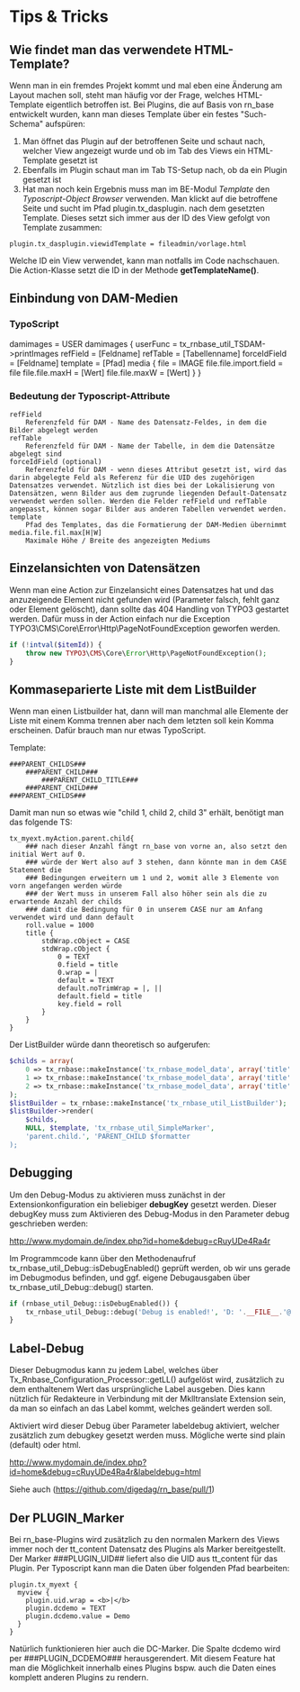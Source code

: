 Tips & Tricks
=============
Wie findet man das verwendete HTML-Template?
--------------------------------------------
Wenn man in ein fremdes Projekt kommt und mal eben eine Änderung am Layout machen soll, steht man häufig vor der Frage, welches HTML-Template eigentlich betroffen ist. Bei Plugins, die auf Basis von rn_base entwickelt wurden, kann man dieses Template über ein festes "Such-Schema" aufspüren:

1. Man öffnet das Plugin auf der betroffenen Seite und schaut nach, welcher View angezeigt wurde und ob im Tab des Views ein HTML-Template gesetzt ist
2. Ebenfalls im Plugin schaut man im Tab TS-Setup nach, ob da ein Plugin gesetzt ist
3. Hat man noch kein Ergebnis muss man im BE-Modul *Template* den *Typoscript-Object Browser* verwenden. Man klickt auf die betroffene Seite und sucht im Pfad plugin.tx_dasplugin. nach dem gesetzten Template. Dieses setzt sich immer aus der ID des View gefolgt von Template zusammen:
```
plugin.tx_dasplugin.viewidTemplate = fileadmin/vorlage.html
```
Welche ID ein View verwendet, kann man notfalls im Code nachschauen. Die Action-Klasse setzt die ID in der Methode **getTemplateName()**.

Einbindung von DAM-Medien
-------------------------
### TypoScript


damimages = USER
damimages  {
  userFunc = tx_rnbase_util_TSDAM->printImages
  refField = [Feldname]
  refTable = [Tabellenname]
  forceIdField = [Feldname]
  template = [Pfad]
  media {
    file = IMAGE
    file.file.import.field = file
    file.file.maxH = [Wert]
    file.file.maxW = [Wert]
  }
}


### Bedeutung der Typoscript-Attribute
```
refField
    Referenzfeld für DAM - Name des Datensatz-Feldes, in dem die Bilder abgelegt werden
refTable
    Referenzfeld für DAM - Name der Tabelle, in dem die Datensätze abgelegt sind
forceIdField (optional)
    Referenzfeld für DAM - wenn dieses Attribut gesetzt ist, wird das darin abgelegte Feld als Referenz für die UID des zugehörigen Datensatzes verwendet. Nützlich ist dies bei der Lokalisierung von Datensätzen, wenn Bilder aus dem zugrunde liegenden Default-Datensatz verwendet werden sollen. Werden die Felder refField und refTable angepasst, können sogar Bilder aus anderen Tabellen verwendet werden.
template
    Pfad des Templates, das die Formatierung der DAM-Medien übernimmt
media.file.fil.max[H|W]
    Maximale Höhe / Breite des angezeigten Mediums
```

Einzelansichten von Datensätzen
-------------------------------
Wenn man eine Action zur Einzelansicht eines Datensatzes hat und das anzuzeigende Element nicht gefunden wird (Parameter falsch, fehlt ganz oder Element gelöscht), dann sollte das 404 Handling von TYPO3 gestartet werden. Dafür muss in der Action einfach nur die Exception TYPO3\CMS\Core\Error\Http\PageNotFoundException geworfen werden.
```php
if (!intval($itemId)) {
	throw new TYPO3\CMS\Core\Error\Http\PageNotFoundException();
}
```
Kommaseparierte Liste mit dem ListBuilder
-----------------------------------------

Wenn man einen Listbuilder hat, dann will man manchmal alle Elemente der Liste mit einem Komma trennen aber nach dem letzten soll kein Komma erscheinen. Dafür brauch man nur etwas TypoScript.

Template:
```
###PARENT_CHILDS###
	###PARENT_CHILD###
		###PARENT_CHILD_TITLE###
	###PARENT_CHILD###
###PARENT_CHILDS###
```
Damit man nun so etwas wie "child 1, child 2, child 3" erhält, benötigt man das folgende TS:

```
tx_myext.myAction.parent.child{
	### nach dieser Anzahl fängt rn_base von vorne an, also setzt den initial Wert auf 0.
	### würde der Wert also auf 3 stehen, dann könnte man in dem CASE Statement die
	### Bedingungen erweitern um 1 und 2, womit alle 3 Elemente von vorn angefangen werden würde
	### der Wert muss in unserem Fall also höher sein als die zu erwartende Anzahl der childs
	### damit die Bedingung für 0 in unserem CASE nur am Anfang verwendet wird und dann default
	roll.value = 1000
	title {
		stdWrap.cObject = CASE
		stdWrap.cObject {
			0 = TEXT
			0.field = title
			0.wrap = |
			default = TEXT
			default.noTrimWrap = |, ||
			default.field = title
			key.field = roll
		}
	}
}
```

Der ListBuilder würde dann theoretisch so aufgerufen:
```php
$childs = array(
	0 => tx_rnbase::makeInstance('tx_rnbase_model_data', array('title' => 'child 1')),
	1 => tx_rnbase::makeInstance('tx_rnbase_model_data', array('title' => 'child 2')),
	2 => tx_rnbase::makeInstance('tx_rnbase_model_data', array('title' => 'child 3')),
);
$listBuilder = tx_rnbase::makeInstance('tx_rnbase_util_ListBuilder');
$listBuilder->render(
	$childs,
	NULL, $template, 'tx_rnbase_util_SimpleMarker',
	'parent.child.', 'PARENT_CHILD $formatter
);
```

Debugging
---------
Um den Debug-Modus zu aktivieren muss zunächst in der Extensionkonfiguration ein beliebiger **debugKey** gesetzt werden. Dieser debugKey muss zum Aktivieren des Debug-Modus in den Parameter debug geschrieben werden:

http://www.mydomain.de/index.php?id=home&debug=cRuyUDe4Ra4r

Im Programmcode kann über den Methodenaufruf tx_rnbase_util_Debug::isDebugEnabled() geprüft werden, ob wir uns gerade im Debugmodus befinden, und ggf. eigene Debugausgaben über tx_rnbase_util_Debug::debug() starten.
```php
if (rnbase_util_Debug::isDebugEnabled()) {
	tx_rnbase_util_Debug::debug('Debug is enabled!', 'D: '.__FILE__.'@'.__LINE__);
}
```

Label-Debug
-----------

Dieser Debugmodus kann zu jedem Label, welches über Tx_Rnbase_Configuration_Processor::getLL() aufgelöst wird, zusätzlich zu dem enthaltenem Wert das ursprüngliche Label ausgeben. Dies kann nützlich für Redakteure in Verbindung mit der Mklltranslate Extension sein, da man so einfach an das Label kommt, welches geändert werden soll.

Aktiviert wird dieser Debug über Parameter labeldebug aktiviert, welcher zusätzlich zum debugkey gesetzt werden muss. Mögliche werte sind plain (default) oder html.

http://www.mydomain.de/index.php?id=home&debug=cRuyUDe4Ra4r&labeldebug=html

Siehe auch (https://github.com/digedag/rn_base/pull/1)

Der PLUGIN_Marker
-----------------

Bei rn_base-Plugins wird zusätzlich zu den normalen Markern des Views immer noch der tt_content Datensatz des Plugins als Marker bereitgestellt. Der Marker ###PLUGIN_UID## liefert also die UID aus tt_content für das Plugin. Per Typoscript kann man die Daten über folgenden Pfad bearbeiten:

```
plugin.tx_myext {
  myview {
    plugin.uid.wrap = <b>|</b>
    plugin.dcdemo = TEXT
    plugin.dcdemo.value = Demo
  }
}
```
Natürlich funktionieren hier auch die DC-Marker. Die Spalte dcdemo wird per ###PLUGIN_DCDEMO### herausgerendert. 
Mit diesem Feature hat man die Möglichkeit innerhalb eines Plugins bspw. auch die Daten eines komplett anderen Plugins zu rendern.


